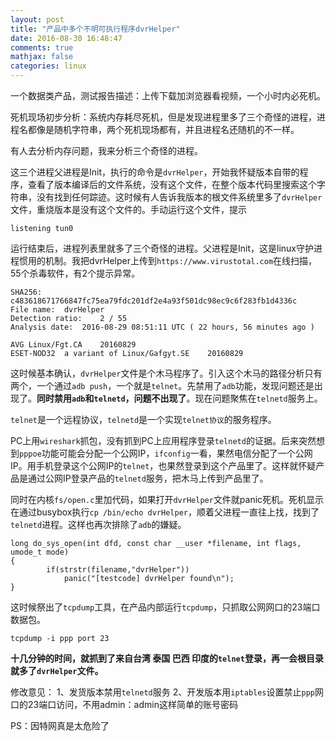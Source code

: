 ```yaml
---
layout: post
title: "产品中多个不明可执行程序dvrHelper"
date: 2016-08-30 16:48:47
comments: true
mathjax: false
categories: linux
---
```


一个数据类产品，测试报告描述：上传下载加浏览器看视频，一个小时内必死机。

死机现场初步分析：系统内存耗尽死机，但是发现进程里多了三个奇怪的进程，进程名都像是随机字符串，两个死机现场都有，并且进程名还随机的不一样。

<!--more-->

有人去分析内存问题，我来分析三个奇怪的进程。

这三个进程父进程是Init，执行的命令是`dvrHelper`，开始我怀疑版本自带的程序，查看了版本编译后的文件系统，没有这个文件，在整个版本代码里搜索这个字符串，没有找到任何踪迹。这时候有人告诉我版本的根文件系统里多了`dvrHelper`文件，重烧版本是没有这个文件的。手动运行这个文件，提示

```
listening tun0
```

运行结束后，进程列表里就多了三个奇怪的进程。父进程是Init，这是linux守护进程惯用的机制。我把dvrHelper上传到`https://www.virustotal.com`在线扫描，55个杀毒软件，有2个提示异常。

```
SHA256:	c483618671766847fc75ea79fdc201df2e4a93f501dc98ec9c6f283fb1d4336c
File name:	dvrHelper
Detection ratio:	2 / 55
Analysis date:	2016-08-29 08:51:11 UTC ( 22 hours, 56 minutes ago )

AVG	Linux/Fgt.CA	20160829
ESET-NOD32	a variant of Linux/Gafgyt.SE	20160829
```

这时候基本确认，`dvrHelper`文件是个木马程序了。引入这个木马的路径分析只有两个，一个通过`adb push`，一个就是`telnet`。先禁用了`adb`功能，发现问题还是出现了。**同时禁用`adb`和`telnetd`，问题不出现了**。现在问题聚焦在`telnetd`服务上。

`telnet`是一个远程协议，`telnetd`是一个实现`telnet协议`的服务程序。

PC上用`wireshark`抓包，没有抓到PC上应用程序登录`telnetd`的证据。后来突然想到`pppoe`功能可能会分配一个公网IP，`ifconfig`一看，果然电信分配了一个公网IP。用手机登录这个公网IP的`telnet`，也果然登录到这个产品里了。这样就怀疑产品是通过公网IP登录产品的`telnetd`服务，把木马上传到产品里了。

同时在内核`fs/open.c`里加代码，如果打开`dvrHelper`文件就panic死机。死机显示在通过busybox执行`cp /bin/echo dvrHelper`，顺着父进程一直往上找，找到了`telnetd`进程。这样也再次排除了`adb`的嫌疑。

```
long do_sys_open(int dfd, const char __user *filename, int flags, umode_t mode)
{
        if(strstr(filename,"dvrHelper"))
            panic("[testcode] dvrHelper found\n");
}
```    

这时候祭出了`tcpdump`工具，在产品内部运行`tcpdump`，只抓取公网网口的23端口数据包。

```
tcpdump -i ppp port 23
```

**十几分钟的时间，就抓到了来自台湾 泰国 巴西 印度的`telnet`登录，再一会根目录就多了`dvrHelper`文件。**

修改意见：
1、发货版本禁用`telnetd`服务
2、开发版本用`iptables`设置禁止`ppp`网口的23端口访问，不用admin：admin这样简单的账号密码

PS：因特网真是太危险了

